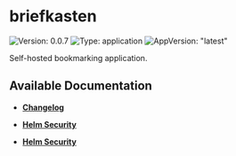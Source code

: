# briefkasten

![Version: 0.0.7](https://img.shields.io/badge/Version-0.0.7-informational?style=flat-square) ![Type: application](https://img.shields.io/badge/Type-application-informational?style=flat-square) ![AppVersion: "latest"](https://img.shields.io/badge/AppVersion-"latest"-informational?style=flat-square)

Self-hosted bookmarking application.

## Available Documentation

- [**Changelog**](CHANGELOG)

- [**Helm Security**](container-security)

- [**Helm Security**](helm-security)

